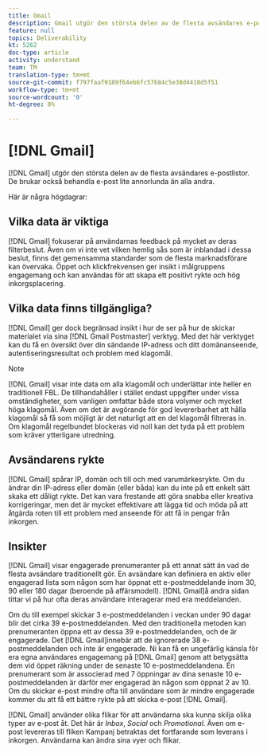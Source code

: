 ```yaml
---
title: Gmail
description: Gmail utgör den största delen av de flesta avsändares e-postlistor. De brukar också behandla e-post lite annorlunda än alla andra.
feature: null
topics: Deliverability
kt: 5262
doc-type: article
activity: understand
team: TM
translation-type: tm+mt
source-git-commit: f797faaf9189f64eb6fc57b84c5e38d4418d5f51
workflow-type: tm+mt
source-wordcount: '0'
ht-degree: 0%

---
```



# [!DNL Gmail]

[!DNL Gmail] utgör den största delen av de flesta avsändares e-postlistor. De brukar också behandla e-post lite annorlunda än alla andra.

Här är några högdagrar:

## Vilka data är viktiga

[!DNL Gmail] fokuserar på användarnas feedback på mycket av deras filterbeslut. Även om vi inte vet vilken hemlig sås som är inblandad i dessa beslut, finns det gemensamma standarder som de flesta marknadsförare kan övervaka. Öppet och klickfrekvensen ger insikt i målgruppens engagemang och kan användas för att skapa ett positivt rykte och hög inkorgsplacering.

## Vilka data finns tillgängliga?

[!DNL Gmail] ger dock begränsad insikt i hur de ser på hur de skickar materialet via sina [!DNL Gmail Postmaster] verktyg. Med det här verktyget kan du få en översikt över din sändande IP-adress och ditt domänanseende, autentiseringsresultat och problem med klagomål.

>[!NOTE]
>
>[!DNL Gmail] visar inte data om alla klagomål och underlättar inte heller en traditionell FBL. De tillhandahåller i stället endast uppgifter under vissa omständigheter, som vanligen omfattar både stora volymer och mycket höga klagomål. Även om det är avgörande för god levererbarhet att hålla klagomål så få som möjligt är det naturligt att en del klagomål filtreras in. Om klagomål regelbundet blockeras vid noll kan det tyda på ett problem som kräver ytterligare utredning.

## Avsändarens rykte

[!DNL Gmail] spårar IP, domän och till och med varumärkesrykte. Om du ändrar din IP-adress eller domän (eller båda) kan du inte på ett enkelt sätt skaka ett dåligt rykte. Det kan vara frestande att göra snabba eller kreativa korrigeringar, men det är mycket effektivare att lägga tid och möda på att åtgärda roten till ett problem med anseende för att få in pengar från inkorgen.

## Insikter

[!DNL Gmail] visar engagerade prenumeranter på ett annat sätt än vad de flesta avsändare traditionellt gör. En avsändare kan definiera en aktiv eller engagerad lista som någon som har öppnat ett e-postmeddelande inom 30, 90 eller 180 dagar (beroende på affärsmodell). [!DNL Gmail]å andra sidan tittar vi på hur ofta deras användare interagerar med era meddelanden.

Om du till exempel skickar 3 e-postmeddelanden i veckan under 90 dagar blir det cirka 39 e-postmeddelanden. Med den traditionella metoden kan prenumeranten öppna ett av dessa 39 e-postmeddelanden, och de är engagerade. Det [!DNL Gmail]innebär att de ignorerade 38 e-postmeddelanden och inte är engagerade. Ni kan få en ungefärlig känsla för era egna användares engagemang på [!DNL Gmail] genom att betygsätta dem vid öppet räkning under de senaste 10 e-postmeddelandena. En prenumerant som är associerad med 7 öppningar av dina senaste 10 e-postmeddelanden är därför mer engagerad än någon som öppnat 2 av 10. Om du skickar e-post mindre ofta till användare som är mindre engagerade kommer du att få ett bättre rykte på att skicka e-post [!DNL Gmail].

[!DNL Gmail] använder olika flikar för att användarna ska kunna skilja olika typer av e-post åt. Det här är *Inbox*, *Social* och *Promotional*. Även om e-post levereras till fliken Kampanj betraktas det fortfarande som leverans i inkorgen. Användarna kan ändra sina vyer och flikar.
